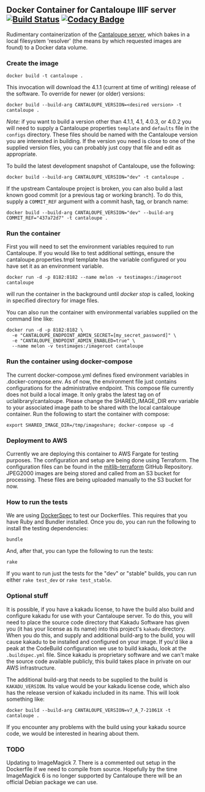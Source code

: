 ## Docker Container for Cantaloupe IIIF server &nbsp;[![Build Status](https://travis-ci.com/UCLALibrary/docker-cantaloupe.svg?branch=master)](https://travis-ci.com/UCLALibrary/docker-cantaloupe) [![Codacy Badge](https://api.codacy.com/project/badge/Grade/0339f09b793a4f3ea37e09f5e1c3b66b)](https://www.codacy.com/app/UCLALibrary/docker-cantaloupe?utm_source=github.com&amp;utm_medium=referral&amp;utm_content=UCLALibrary/docker-cantaloupe&amp;utm_campaign=Badge_Grade)

Rudimentary containerization of the [Cantaloupe server](https://medusa-project.github.io/cantaloupe), which bakes in a local filesystem 'resolver' (the means by which requested images are found) to a Docker data volume.

### Create the image

    docker build -t cantaloupe .

This invocation will download the 4.1.1 (current at time of writing) release of the software. To override for
newer (or older) versions:

    docker build --build-arg CANTALOUPE_VERSION=<desired version> -t cantaloupe .

_Note:_ if you want to build a version other than 4.1.1, 4.1, 4.0.3, or 4.0.2 you will need to supply a Cantaloupe properties `template` and `defaults` file in the `configs` directory. These files should be named with the Cantaloupe version you are interested in building. If the version you need is close to one of the supplied version files, you can probably just copy that file and edit as appropriate.

To build the latest development snapshot of Cantaloupe, use the following:

    docker build --build-arg CANTALOUPE_VERSION="dev" -t cantaloupe .

If the upstream Cantaloupe project is broken, you can also build a last known good commit (or a previous tag or working branch). To do this, supply a `COMMIT_REF` argument with a commit hash, tag, or branch name:

    docker build --build-arg CANTALOUPE_VERSION="dev" --build-arg COMMIT_REF="437a72d7" -t cantaloupe .

### Run the container

 First you will need to set the environment variables required to run Cantaloupe. If you would like to test additional settings, ensure the cantaloupe.properties.tmpl template has the variable configured or you have set it as an environment variable.

    docker run -d -p 8182:8182 --name melon -v testimages:/imageroot cantaloupe

will run the container in the background until _docker stop_ is called, looking in specified directory for image files.

 You can also run the container with environmental variables supplied on the command line like:

    docker run -d -p 8182:8182 \
      -e "CANTALOUPE_ENDPOINT_ADMIN_SECRET=[my_secret_password]" \
      -e "CANTALOUPE_ENDPOINT_ADMIN_ENABLED=true" \
      --name melon -v testimages:/imageroot cantaloupe

### Run the container using docker-compose

The current docker-compose.yml defines fixed environment variables in .docker-compose.env. As of now, the environment file just contains configurations for the administrative endpoint. This compose file currently does not build a local image. It only grabs the latest tag on of uclalibrary/cantaloupe. Please change the SHARED_IMAGE_DIR env variable to your associated image path to be shared with the local cantaloupe container. Run the following to start the container with compose:

    export SHARED_IMAGE_DIR=/tmp/imageshare; docker-compose up -d

### Deployment to AWS

Currently we are deploying this container to AWS Fargate for testing purposes. The configuration and setup are being done using Terraform. The configuration files can be found in the [mitlib-terraform](https://github.com/MITLibraries/mitlib-terraform) GitHub Repository. JPEG2000 images are being stored and called from an S3 bucket for processing. These files are being uploaded manually to the S3 bucket for now.

### How to run the tests

We are using [DockerSpec](https://github.com/zuazo/dockerspec) to test our Dockerfiles. This requires that you have Ruby and Bundler installed. Once you do, you can run the following to install the testing dependencies:

    bundle

And, after that, you can type the following to run the tests:

    rake

If you want to run just the tests for the "dev" or "stable" builds, you can run either `rake test_dev` or `rake test_stable`.

### Optional stuff

It is possible, if you have a kakadu license, to have the build also build and configure kakadu for use with your Cantaloupe server. To do this, you will need to place the source code directory that Kakadu Software has given you (it has your license as its name) into this project's `kakadu` directory. When you do this, and supply and additional build-arg to the build, you will cause kakadu to be installed and configured on your image. If you'd like a peak at the CodeBuild configuration we use to build kakadu, look at the `.buildspec.yml` file. Since kakadu is proprietary software and we can't make the source code available publicly, this build takes place in private on our AWS infrastructure.

The additional build-arg that needs to be supplied to the build is `KAKADU_VERSION`. Its value would be your kakadu license code, which also has the release version of kakadu included in its name. This will look something like:

    docker build --build-arg CANTALOUPE_VERSION=v7_A_7-21061X -t cantaloupe .

If you encounter any problems with the build using your kakadu source code, we would be interested in hearing about them.

### TODO

 Updating to ImageMagick 7. There is a commented out setup in the Dockerfile if we need to compile from source. Hopefully by the time ImageMagick 6 is no longer supported by Cantaloupe there will be an official Debian package we can use.
